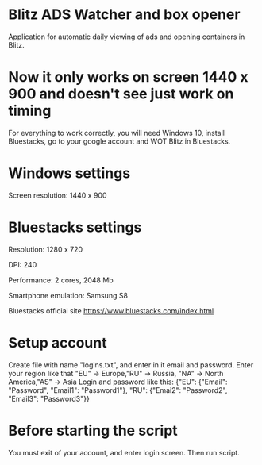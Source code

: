 # Blitz ADS Watcher and box opener

Application for automatic daily viewing of ads and opening containers in Blitz.

# Now it only works on screen 1440 x 900 and doesn't see just work on timing

For everything to work correctly, you will need Windows 10, install Bluestacks, go to your google account and WOT Blitz in Bluestacks.

# Windows settings
Screen resolution: 1440 x 900

# Bluestacks settings
Resolution: 1280 x 720

DPI: 240

Performance: 2 cores, 2048 Mb

Smartphone emulation: Samsung S8

Bluestacks official site https://www.bluestacks.com/index.html

# Setup account
Create file with name "logins.txt", and enter in it email and password.
Enter your region like that "EU" -> Europe,"RU" -> Russia, "NA" -> North America,"AS" -> Asia
Login and password like this: 
{"EU": {"Email": "Password", "Email1": "Password1"}, "RU": {"Emai2": "Password2", "Email3": "Password3"}}

# Before starting the script
You must exit of your account, and enter login screen. Then run script.
